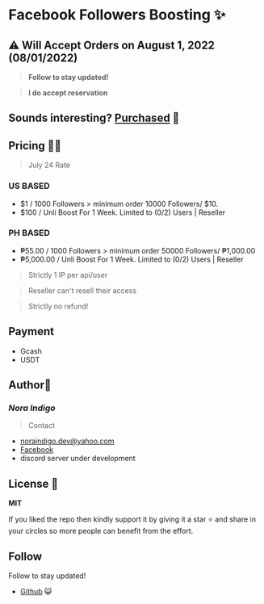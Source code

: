 # Facebook Followers Boosting  ✨

## ⚠️ Will Accept Orders on August 1, 2022 (08/01/2022)
> **Follow to stay updated!**

> **I do accept reservation**

## __Sounds interesting? [Purchased](#price-) 🤝__ ##

## Pricing 🔖💵
> July 24 Rate
### US BASED
* $1 / 1000 Followers > minimum order 10000 Followers/ $10.
* $100 / Unli Boost For 1 Week. Limited to (0/2) Users | Reseller
### PH BASED
* &#8369;55.00 / 1000 Followers > minimum order 50000 Followers/ &#8369;1,000.00
* &#8369;5,000.00 / Unli Boost For 1 Week. Limited to (0/2) Users | Reseller

> Strictly 1 IP per api/user

> Reseller can't resell their access

> Strictly no refund!

## Payment 
* Gcash
* USDT

## Author📝
### _Nora Indigo_ ###
> Contact
* noraindigo.dev@yahoo.com
* [Facebook](https://www.facebook.com/messages/t/100083823999404)
* discord server under development
## License 🔰
**MIT**

If you liked the repo then kindly support it by giving it a star ⭐ and share in your circles so more people can benefit from the effort.

## Follow
Follow to stay updated!
* [Github](https://github.com/noraindigo) 😺
